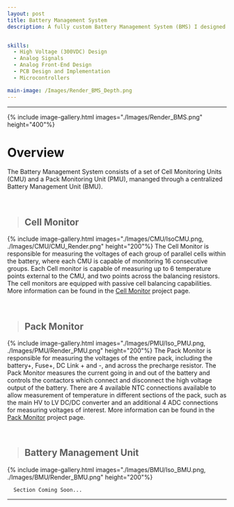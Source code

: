 ```yaml
---
layout: post
title: Battery Management System
description: A fully custom Battery Management System (BMS) I designed for the 2025 ANU Solar Racing iteration. Designed to monitor and maintain the 160V battery pack and all lithium ion cells present within it. Developed with cutting edge safety technology through the TI BQ796XX-Q1 chipset with safety, reliability, efficiency and cost at the forefront. Through this project I learned and tested years of circuit, PCB and microcontroller software design, with hand soldering and rigorous testing leading to a design I am incredibly proud of.


skills: 
  - High Voltage (300VDC) Design
  - Analog Signals
  - Analog Front-End Design
  - PCB Design and Implementation
  - Microcontrollers

main-image: /Images/Render_BMS_Depth.png
---
```


---
{% include image-gallery.html images="./Images/Render_BMS.png" height="400"%}

# Overview
The Battery Management System consists of a set of Cell Monitoring Units (CMU) and a Pack Monitoring Unit (PMU), mananged through a centralized Battery Management Unit (BMU).

<br>

> ## Cell Monitor
{% include image-gallery.html images="./Images/CMU/IsoCMU.png, ./Images/CMU/CMU_Render.png" height="200"%}
The Cell Monitor is responsible for measuring the voltages of each group of parallel cells within the battery, where each CMU is capable of monitoring 16 consecutive groups. Each Cell monitor is capable of measuring up to 6 temperature points external to the CMU, and two points across the balancing resistors. The cell monitors are equipped with passive cell balancing capabilities. More information can be found in the <a href="../../cell-monitor/index/">Cell Monitor</a> project page.

<br>

> ## Pack Monitor
{% include image-gallery.html images="./Images/PMU/Iso_PMU.png, ./Images/PMU/Render_PMU.png" height="200"%}
The Pack Monitor is responsible for measuring the voltages of the entire pack, including the battery+, Fuse+, DC Link + and -, and across the precharge resistor. The Pack Monitor measures the current going in and out of the battery and controls the contactors which connect and disconnect the high voltage output of the battery. There are 4 available NTC connections available to allow measurement of temperature in different sections of the pack, such as the main HV to LV DC/DC converter and an additional 4 ADC connections for measuring voltages of interest. More information can be found in the <a href="../../pack-monitor/index/">Pack Monitor</a> project page.

<br>

> ## Battery Management Unit
{% include image-gallery.html images="./Images/BMU/Iso_BMU.png, ./Images/BMU/Render_BMU.png" height="200"%}
```
  Section Coming Soon...
```
---


